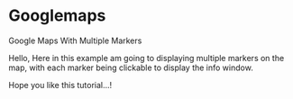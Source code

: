 # Googlemaps
Google Maps With Multiple Markers

Hello,
Here in this example am going to displaying multiple markers on the map, with each marker being clickable to display the info window.

Hope you like this tutorial...!
